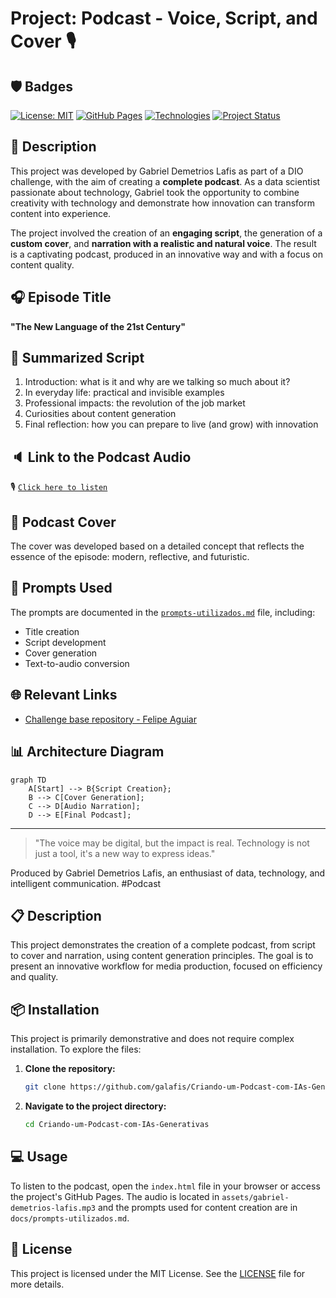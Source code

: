 # Project: Podcast - Voice, Script, and Cover 🎙️

## 🛡️ Badges
[![License: MIT](https://img.shields.io/badge/License-MIT-yellow.svg)](https://opensource.org/licenses/MIT)
[![GitHub Pages](https://img.shields.io/badge/GitHub%20Pages-Active-brightgreen.svg)](https://galafis.github.io/Criando-um-Podcast-com-IAs-Generativas/)
[![Technologies](https://img.shields.io/badge/Technologies-Markdown%2C%20MP3-blue.svg)](https://github.com/galafis/Criando-um-Podcast-com-IAs-Generativas#technologies)
[![Project Status](https://img.shields.io/badge/Status-In%20Development-yellow.svg)](https://github.com/galafis/Criando-um-Podcast-com-IAs-Generativas#project-status)

## 📒 Description
This project was developed by Gabriel Demetrios Lafis as part of a DIO challenge, with the aim of creating a **complete podcast**. As a data scientist passionate about technology, Gabriel took the opportunity to combine creativity with technology and demonstrate how innovation can transform content into experience.

The project involved the creation of an **engaging script**, the generation of a **custom cover**, and **narration with a realistic and natural voice**. The result is a captivating podcast, produced in an innovative way and with a focus on content quality.

## 🎧 Episode Title
**"The New Language of the 21st Century"**

## 🧠 Summarized Script
1. Introduction: what is it and why are we talking so much about it?
2. In everyday life: practical and invisible examples
3. Professional impacts: the revolution of the job market
4. Curiosities about content generation
5. Final reflection: how you can prepare to live (and grow) with innovation

## 🔈 Link to the Podcast Audio
🎙️ [`Click here to listen`](./assets/gabriel-demetrios-lafis.mp3)

## 🎨 Podcast Cover
The cover was developed based on a detailed concept that reflects the essence of the episode: modern, reflective, and futuristic.

<!-- The hero image will be updated soon to better reflect the project. -->


## 💬 Prompts Used
The prompts are documented in the [`prompts-utilizados.md`](./docs/prompts-utilizados.md) file, including:
- Title creation
- Script development
- Cover generation
- Text-to-audio conversion

## 🌐 Relevant Links
- [Challenge base repository - Felipe Aguiar](https://github.com/felipeAguiarCode/prompts-for-podcast-generate-by-ia)

## 📊 Architecture Diagram
```mermaid
graph TD
    A[Start] --> B{Script Creation};
    B --> C[Cover Generation];
    C --> D[Audio Narration];
    D --> E[Final Podcast];
```

---

> "The voice may be digital, but the impact is real. Technology is not just a tool, it's a new way to express ideas."

Produced by Gabriel Demetrios Lafis, an enthusiast of data, technology, and intelligent communication. #Podcast


## 📋 Description

This project demonstrates the creation of a complete podcast, from script to cover and narration, using content generation principles. The goal is to present an innovative workflow for media production, focused on efficiency and quality.

## 📦 Installation

This project is primarily demonstrative and does not require complex installation. To explore the files:

1.  **Clone the repository:**
    ```bash
    git clone https://github.com/galafis/Criando-um-Podcast-com-IAs-Generativas.git
    ```
2.  **Navigate to the project directory:**
    ```bash
    cd Criando-um-Podcast-com-IAs-Generativas
    ```

## 💻 Usage

To listen to the podcast, open the `index.html` file in your browser or access the project's GitHub Pages. The audio is located in `assets/gabriel-demetrios-lafis.mp3` and the prompts used for content creation are in `docs/prompts-utilizados.md`.

## 📄 License

This project is licensed under the MIT License. See the [LICENSE](LICENSE) file for more details.

